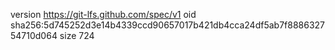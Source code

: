 version https://git-lfs.github.com/spec/v1
oid sha256:5d745252d3e14b4339ccd90657017b421db4cca24df5ab7f888632754710d064
size 724
